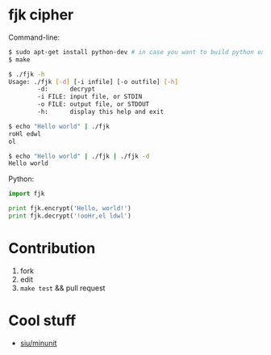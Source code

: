 fjk cipher
==========

Command-line:

```bash
$ sudo apt-get install python-dev # in case you want to build python extension
$ make

$ ./fjk -h
Usage: ./fjk [-d] [-i infile] [-o outfile] [-h]
        -d:      decrypt
        -i FILE: input file, or STDIN
        -o FILE: output file, or STDOUT
        -h:      display this help and exit

$ echo "Hello world" | ./fjk
roHl edwl
ol

$ echo "Hello world" | ./fjk | ./fjk -d
Hello world
```

Python:

```python
import fjk

print fjk.encrypt('Hello, world!')
print fjk.decrypt('!ooHr,el ldwl')
```

Contribution
============

1. fork
1. edit
1. `make test` && pull request

Cool stuff
==========
* [siu/minunit](https://github.com/siu/minunit)
